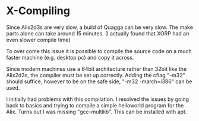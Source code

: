 X-Compiling
===========

Since Alix2d3s are very slow, a build of Quagga can be very slow. The make parts
alone can take around 15 minutes. (I actually found that XORP had an even slower
compile time) 

To over come this issue it is possible to compile the source code on a much
faster machine (e.g. desktop pc) and copy it across. 

Since modern machines use a 64bit architecture rather than 32bit like the
Alix2d3s, the compiler must be set up correctly. Adding the cflag "-m32" should
suffice, however to be on the safe side, "-m32 -march=i386" can be used. 

I initially had problems with this compilation. I resolved the issues by going
back to basics and trying to compile a simple helloworld program for the Alix.
Turns out I was missing "gcc-multilib". This can be installed with apt.
